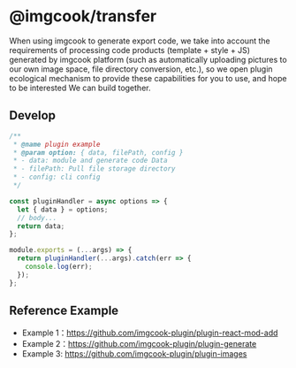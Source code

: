 # @imgcook/transfer

When using imgcook to generate export code, we take into account the requirements of processing code products (template + style + JS) generated by imgcook platform (such as automatically uploading pictures to our own image space, file directory conversion, etc.), so we open plugin ecological mechanism to provide these capabilities for you to use, and hope to be interested We can build together.

## Develop

```javascript
/**
 * @name plugin example
 * @param option: { data, filePath, config }
 * - data: module and generate code Data
 * - filePath: Pull file storage directory
 * - config: cli config
 */

const pluginHandler = async options => {
  let { data } = options;
  // body...
  return data;
};

module.exports = (...args) => {
  return pluginHandler(...args).catch(err => {
    console.log(err);
  });
};
```

## Reference Example

- Example 1：https://github.com/imgcook-plugin/plugin-react-mod-add
- Example 2：https://github.com/imgcook-plugin/plugin-generate
- Example 3: https://github.com/imgcook-plugin/plugin-images
